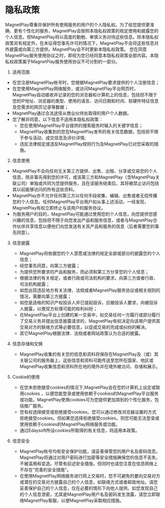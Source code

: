 隐私政策 
==============

MagnetPlay尊重并保护所有使用服务的用户的个人隐私权。为了给您提供更准确、更有个性化的服务，MagnetPlay会按照本隐私权政策的规定使用和披露您的个人信息。但MagnetPlay将以高度的勤勉、审慎义务对待这些信息。除本隐私权政策另有规定外，在未征得您事先许可的情况下，MagnetPlay不会将这些信息对外披露或向第三方提供。MagnetPlay会不时更新本隐私权政策。 您在同意MagnetPlay服务使用协议之时，即视为您已经同意本隐私权政策全部内容。本隐私权政策属于MagnetPlay服务使用协议不可分割的一部分。 

1. 适用范围
  - 在您注册MagnetPlay帐号时，您根据MagnetPlay要求提供的个人注册信息；
  - 在您使用MagnetPlay网络服务，或访问MagnetPlay平台网页时，MagnetPlay自动接收并记录的您的浏览器和计算机上的信息，包括但不限于您的IP地址、浏览器的类型、使用的语言、访问日期和时间、软硬件特征信息及您需求的网页记录等数据；
  - MagnetPlay通过合法途径从商业伙伴处取得的用户个人数据。
  - 您了解并同意，以下信息不适用本隐私权政策：
    - 您在使用MagnetPlay平台提供的搜索服务时输入的关键字信息；
    - MagnetPlay收集到的您在MagnetPlay发布的有关信息数据，包括但不限于参与活动、成交信息及评价详情;
    - 违反法律规定或违反MagnetPlay规则行为及MagnetPlay已对您采取的措施。
2. 信息使用
  - MagnetPlay不会向任何无关第三方提供、出售、出租、分享或交易您的个人信息，除非事先得到您的许可，或该第三方和MagnetPlay（含MagnetPlay关联公司）单独或共同为您提供服务，且在该服务结束后，其将被禁止访问包括其以前能够访问的所有这些资料。
  - MagnetPlay亦不允许任何第三方以任何手段收集、编辑、出售或者无偿传播您的个人信息。任何MagnetPlay平台用户如从事上述活动，一经发现，MagnetPlay有权立即终止与该用户的服务协议。
  - 为服务用户的目的，MagnetPlay可能通过使用您的个人信息，向您提供您感兴趣的信息，包括但不限于向您发出产品和服务信息，或者与MagnetPlay合作伙伴共享信息以便他们向您发送有关其产品和服务的信息（后者需要您的事先同意）。 
3. 信息披露 
   - MagnetPlay将依据您的个人意愿或法律的规定全部或部分的披露您的个人信息；
   - 经您事先同意，向第三方披露；
   - 为提供您所要求的产品和服务，而必须和第三方分享您的个人信息；
   - 根据法律的有关规定，或者行政或司法机构的要求，向第三方或者行政、司法机构披露；
   - 如您出现违反地方有关法律、法规或者MagnetPlay服务协议或相关规则的情况，需要向第三方披露；
   - 如您是适格的知识产权投诉人并已提起投诉，应被投诉人要求，向被投诉人披露，以便双方处理可能的权利纠纷；
   - 在MagnetPlay平台上创建的某一交易中，如交易任何一方履行或部分履行了交易义务并提出信息披露请求的，MagnetPlay有权决定向该用户提供其交易对方的联络方式等必要信息，以促成交易的完成或纠纷的解决。 
   - 其它MagnetPlay根据法律、法规或者网站政策认为合适的披露。 

4. 信息存储和交换
	- MagnetPlay收集的有关您的信息和资料将保存在MagnetPlay及（或）其关联公司的服务器上，这些信息和资料可能传送至您所在国家、地区或MagnetPlay收集信息和资料所在地的境外并在境外被访问、存储和展示。

5. Cookie的使用
	- 在您未拒绝接受cookies的情况下,MagnetPlay会在您的计算机上设定或取用cookies
，以便您能登录或使用依赖于cookies的MagnetPlay平台服务或功能。MagnetPlay使用cookies可为您提供更加周到的个性化服务，包括推广服务。
	- 您有权选择接受或拒绝接受cookies。您可以通过修改浏览器设置的方式拒绝接受cookies。但如果您选择拒绝接受cookies，则您可能无法登录或使用依赖于cookies的MagnetPlay网络服务或功能。
	- 通过Edaysoft所设cookies所取得的有关信息，将适用本政策。 

6. 信息安全 
	- MagnetPlay帐号均有安全保护功能，请妥善保管您的用户名及密码信息。MagnetPlay将通过对用户密码进行加密等安全措施确保您的信息不丢失，不被滥用和变造。尽管有前述安全措施，但同时也请您注意在信息网络上不存在“完善的安全措施”。
	- 在使用MagnetPlay网络服务进行网上交易时，您不可避免的要向交易对方或潜在的交易对方披露自己的个人信息，如联络方式或者邮政地址。请您妥善保护自己的个人信息，仅在必要的情形下向他人提供。如您发现自己的个人信息泄密，尤其是MagnetPlay用户名及密码发生泄露，请您立即联络MagnetPlay客服，以便MagnetPlay采取相应措施。

